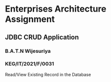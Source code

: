 
#  Enterprises Architecture Assignment

## JDBC CRUD Application

### B.A.T.N Wijesuriya
### KEG/IT/2021/F/0031
Read/View Existing Record in the Database
